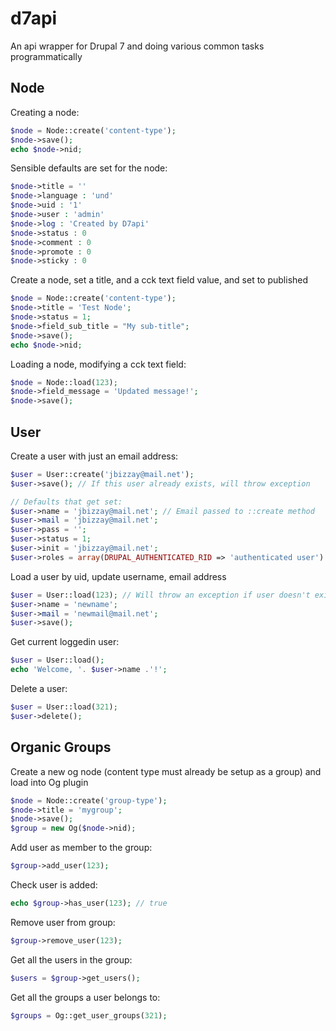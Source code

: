 d7api
=====

An api wrapper for Drupal 7 and doing various common tasks programmatically



Node
-----

Creating a node:

```php
$node = Node::create('content-type');
$node->save();
echo $node->nid;
```

Sensible defaults are set for the node:

```php
$node->title = ''
$node->language : 'und'
$node->uid : '1'
$node->user : 'admin'
$node->log : 'Created by D7api'
$node->status : 0
$node->comment : 0
$node->promote : 0
$node->sticky : 0
```

Create a node, set a title, and a cck text field value, and set to published

```php
$node = Node::create('content-type');
$node->title = 'Test Node';
$node->status = 1;
$node->field_sub_title = "My sub-title";
$node->save();
echo $node->nid;
```

Loading a node, modifying a cck text field:

```php
$node = Node::load(123);
$node->field_message = 'Updated message!';
$node->save();
```

User
-----

Create a user with just an email address:

```php
$user = User::create('jbizzay@mail.net');
$user->save(); // If this user already exists, will throw exception

// Defaults that get set:
$user->name = 'jbizzay@mail.net'; // Email passed to ::create method
$user->mail = 'jbizzay@mail.net';
$user->pass = '';
$user->status = 1;
$user->init = 'jbizzay@mail.net';
$user->roles = array(DRUPAL_AUTHENTICATED_RID => 'authenticated user')
```

Load a user by uid, update username, email address

```php
$user = User::load(123); // Will throw an exception if user doesn't exist
$user->name = 'newname';
$user->mail = 'newmail@mail.net';
$user->save();
```

Get current loggedin user:

```php
$user = User::load();
echo 'Welcome, '. $user->name .'!';
```

Delete a user:

```php
$user = User::load(321);
$user->delete();
```

Organic Groups
-----

Create a new og node (content type must already be setup as a group) and load into Og plugin

```php
$node = Node::create('group-type');
$node->title = 'mygroup';
$node->save();
$group = new Og($node->nid);
```

Add user as member to the group:

```php
$group->add_user(123);
```

Check user is added:

```php
echo $group->has_user(123); // true
```

Remove user from group:

```php
$group->remove_user(123);
```

Get all the users in the group:

```php
$users = $group->get_users();
```

Get all the groups a user belongs to:

```php
$groups = Og::get_user_groups(321);
```